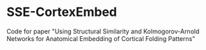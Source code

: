 # SSE-CortexEmbed
Code for paper "Using Structural Similarity and Kolmogorov-Arnold Networks for Anatomical Embedding of Cortical Folding Patterns"

